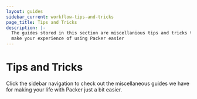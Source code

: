 ```yaml
---
layout: guides
sidebar_current: workflow-tips-and-tricks
page_title: Tips and Tricks
description: |-
  The guides stored in this section are miscellanious tips and tricks that might
  make your experience of using Packer easier
---
```


# Tips and Tricks

Click the sidebar navigation to check out the miscellaneous guides we have for
making your life with Packer just a bit easier.
